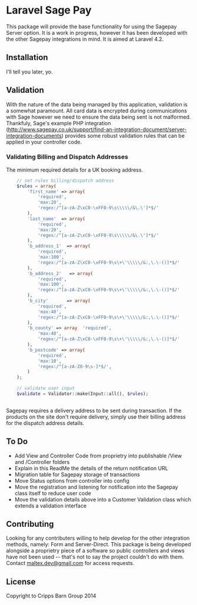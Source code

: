 # Laravel Sage Pay

This package will provide the base functionality for using the Sagepay Server option. It is a work in progress, however it has been
developed with the other Sagepay integrations in mind. It is aimed at Laravel 4.2.

## Installation

I'll tell you later, yo.

## Validation

With the nature of the data being managed by this application, validation is a somewhat paramount. All card data is encrypted during communications with Sage however we need to ensure the data being sent is not malformed. Thankfuly, Sage's example PHP integration (http://www.sagepay.co.uk/support/find-an-integration-document/server-integration-documents) provides some robust validation rules that can be applied in your controller code. 

### Validating Billing and Dispatch Addresses

The minimum required details for a UK booking address.

```php
    // set rules billing/dispatch address
    $rules = array(
        'first_name' => array(
            'required',
            'max:20',
            'regex:/^[a-zA-Z\xC0-\xFF0-9\s\\\\\/&\.\']*$/'
        ),
        'last_name'  => array(
            'required',
            'max:20',
            'regex:/^[a-zA-Z\xC0-\xFF0-9\s\\\\\/&\.\']*$/'
        ),
        'b_address_1'  => array(
            'required',
            'max:100',
            'regex:/^[a-zA-Z\xC0-\xFF0-9\s\+\'\\\\\/&:,\.\-()]*$/'
        ),
        'b_address_2'   => array(
            'required',
            'max:100',
            'regex:/^[a-zA-Z\xC0-\xFF0-9\s\+\'\\\\\/&:,\.\-()]*$/'
        ),
        'b_city'       => array(
            'required',
            'max:40',
            'regex:/^[a-zA-Z\xC0-\xFF0-9\s\+\'\\\\\/&:,\.\-()]*$/'
        ),
        'b_county' => array  'required',
            'max:40',
            'regex:/^[a-zA-Z\xC0-\xFF0-9\s\+\'\\\\\/&:,\.\-()]*$/'
        ),
        'b_postcode' => array(
            'required',
            'max:10',
            'regex:/^[a-zA-Z0-9\s-]*$/',
        )
    );
    
    // validate user input
    $validate = Validator::make(Input::all(), $rules);
     
```
Sagepay requires a delivery address to be sent during transaction. If the products on the site don't require delivery, simply use their billing address for the dispatch address details. 

## To Do

- Add View and Controller Code from proprietry into publishable /View and /Controller folders
- Explain in this ReadMe the details of the return notification URL
- Migration table for Sagepay storage of transactions
- Move Status options from controller into config
- Move the registration and listening for notification into the Sagepay class itself to reduce user code
- Move the validation details above into a Customer Validation class which extends a validation interface

## Contributing

Looking for any contributers willing to help develop for the other integration methods, namely: Form and Server-Direct.
This package is being developed alongside a proprietry piece of a software so public controllers and views have not been used -- that's not to say the project couldn't do with them. Contact maltex.dev@gmail.com for access requests.

## License

Copyright to Cripps Barn Group 2014

